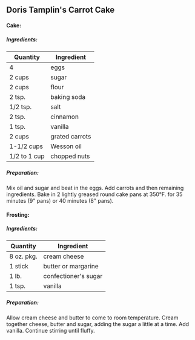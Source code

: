 
## Doris Tamplin's Carrot Cake

#### Cake:

##### Ingredients:

Quantity            |    Ingredient
------------------- | -------------------------------------
4                   | eggs
2 cups              | sugar
2 cups              | flour
2 tsp.              | baking soda
1/2 tsp.            | salt
2 tsp.              | cinnamon
1 tsp.              | vanilla
2 cups              | grated carrots
1-1/2 cups          | Wesson oil
1/2 to 1 cup        | chopped nuts

##### Preparation:

Mix oil and sugar and beat in the eggs.  Add carrots and then remaining ingredients.
Bake in 2 lightly greased round cake pans at 350&deg;F. for 35 minutes (9" pans) or 40 minutes (8" pans).

#### Frosting:

##### Ingredients:

Quantity            |    Ingredient
------------------- | -------------------------------------
8 oz. pkg.          | cream cheese
1 stick             | butter or margarine
1 lb.               | confectioner's sugar
1 tsp.              | vanilla

##### Preparation:

Allow cream cheese and butter to come to room temperature.  Cream together cheese, butter and
sugar, adding the sugar a little at a time. Add vanilla.  Continue stirring until fluffy.


